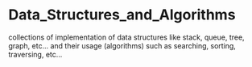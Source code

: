 # Data_Structures_and_Algorithms
collections of implementation of data structures like stack, queue, tree, graph, etc... and their usage (algorithms) such as searching, sorting, traversing, etc...
